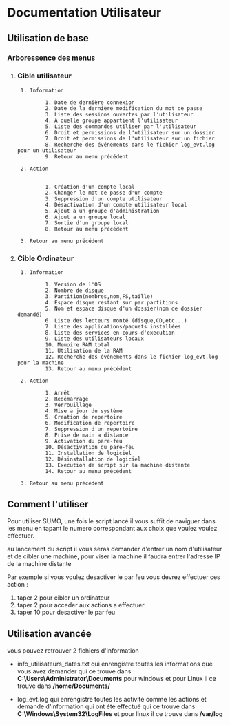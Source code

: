 # Documentation Utilisateur


## Utilisation de base

### Arboressence des menus

1. ### Cible utilisateur
        1. Information

                1. Date de dernière connexion
                2. Date de la dernière modification du mot de passe
                3. Liste des sessions ouvertes par l'utilisateur
                4. A quelle groupe appartient l'utilisateur
                5. Liste des commandes utiliser par l'utilisateur
                6. Droit et permissions de l'utilisateur sur un dossier
                7. Droit et permissions de l'utilisateur sur un fichier
                8. Recherche des événements dans le fichier log_evt.log pour un utilisateur
                9. Retour au menu précédent

        2. Action
        

                1. Création d'un compte local
                2. Changer le mot de passe d'un compte
                3. Suppression d'un compte utilisateur
                4. Désactivation d'un compte utilisateur local
                5. Ajout a un groupe d'administration
                6. Ajout a un groupe local
                7. Sortie d'un groupe local
                8. Retour au menu précédent

        3. Retour au menu précédent
2. ### Cible Ordinateur
        1. Information

                1. Version de l'OS
                2. Nombre de disque
                3. Partition(nombres,nom,FS,taille)
                4. Espace disque restant sur par partitions
                5. Nom et espace disque d'un dossier(nom de dossier demandé)
                6. Liste des lecteurs monté (disque,CD,etc...)
                7. Liste des applications/paquets installées
                8. Liste des services en cours d'execution
                9. Liste des utilisateurs locaux
                10. Memoire RAM total
                11. Utilisation de la RAM
                12. Recherche des événements dans le fichier log_evt.log pour la machine
                13. Retour au menu précédent

        2. Action

                1. Arrêt
                2. Redémarrage
                3. Verrouillage
                4. Mise a jour du système
                5. Creation de repertoire
                6. Modification de repertoire
                7. Suppression d'un repertoire
                8. Prise de main a distance
                9. Activation du pare-feu
                10. Désactivation du pare-feu
                11. Installation de logiciel
                12. Désinstallation de logiciel
                13. Execution de script sur la machine distante
                14. Retour au menu précédent

        3. Retour au menu précédent

## Comment l'utiliser

Pour utiliser SUMO, une fois le script lancé il vous suffit de naviguer dans les menu en tapant le numero correspondant aux choix que voulez voulez effectuer.

au lancement du script il vous seras demander d'entrer un nom d'utilisateur et de cibler une machine, pour viser la machine il faudra entrer l'adresse IP de la machine distante

Par exemple si vous voulez desactiver le par feu vous devrez effectuer ces action :
1. taper 2 pour cibler un ordinateur
2. taper 2 pour acceder aux actions a effectuer
3. taper 10 pour desactiver le par feu

## Utilisation avancée

vous pouvez retrouver 2 fichiers d'information
- info_utilisateurs_dates.txt qui enrengistre toutes les informations que vous avez demander qui ce trouve dans 
**C:\Users\Administrator\Documents** pour windows et pour Linux il ce trouve dans **/home/Documents/**

- log_evt.log qui enrengistre toutes les activité comme les actions et demande d'information qui
ont été effectué qui ce trouve dans **C:\Windows\System32\LogFiles** et pour linux il ce trouve dans **/var/log** 
